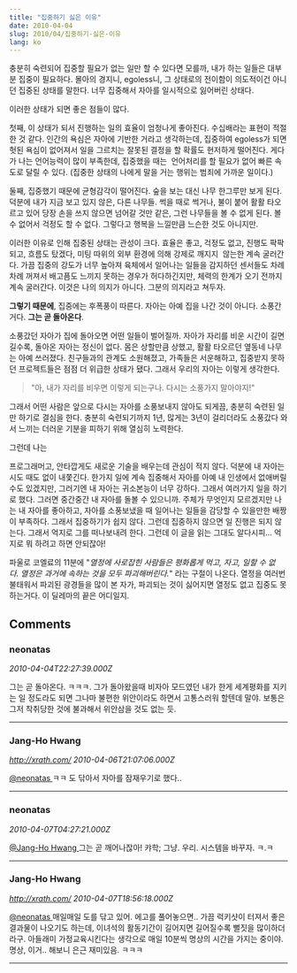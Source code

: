```yaml
---
title: "집중하기 싫은 이유"
date: 2010-04-04
slug: 2010/04/집중하기-싫은-이유
lang: ko
---
```


충분히 숙련되어 집중할 필요가 없는 일만 할 수 있다면 모를까, 내가 하는 일들은 대부분 집중이 필요하다. 몰아의 경지니, egoless니, 그 상태로의 전이함이 의도적이건 아니던 집중된 상태를 말한다. 너무 집중해서 자아를 일시적으로 잃어버린 상태다.

이러한 상태가 되면 좋은 점들이 많다.

첫째, 이 상태가 되서 진행하는 일의 효율이 엄청나게 좋아진다. 수십배라는 표현이 적절한 것 같다. 인간의 욕심은 자아에 기반한 거라고 생각하는데, 집중하여 egoless가 되면 헛된 욕심이 없어져서 일을 그르치는 잘못된 결정을 할 확률도 현저하게 떨어진다. 게다가 나는 언어능력이 많이 부족한데, 집중했을 때는  언어처리를 할 필요가 없어 빠른 속도로 달릴 수 있다. (집중한 상태의 나에게 말을 거는 행위는 범죄에 가까운 일이다.)

둘째, 집중했기 때문에 균형감각이 떨어진다. 숲을 보는 대신 나무 한그루만 보게 된다. 덕분에 내가 지금 보고 있지 않은, 다른 나무들. 썩을 때로 썩거나, 불이 붙어 활활 타오르고 있어 당장 손을 쓰지 않으면 넘어갈 것만 같은, 그런 나무들을 볼 수 없게 된다. 볼 수 없어서 걱정도 할 수 없다. 그렇다고 행복을 느낄만큼 느슨한 것도 아니지만.

이러한 이유로 인해 집중된 상태는 관성이 크다. 효율은 좋고, 걱정도 없고, 진행도 팍팍 되고, 흐름도 탔겠다, 미팅 따위의 외부 환경에 의해 강제로 깨지지  않는한 계속 굴러간다. 가끔 집중의 강도가 너무 높아져 육체에서 일어나는 일들을 감지하던 센서들도 차례차례 꺼져서 배고픔도 느끼지 못하는 경우가 허다하긴지만, 체력의 한계가 오기 전까지 계속 굴러간다. 이것은 나의 의지가 아니다. 그분의 의지라고 쳐두자.

**그렇기 때문에**, 집중에는 후폭풍이 따른다. 자아는 아예 집을 나간 것이 아니다. 소풍간거다. **그는 곧 돌아온다**.

소풍갔던 자아가 집에 돌아오면 어떤 일들이 벌어질까. 자아가 자리를 비운 시간이 길면 길수록, 돌아온 자아는 정신이 없다. 몸은 상할만큼 상했고, 활활 타오르던 옆동네 나무는 아예 쓰러졌다. 친구들과의 관계도 소원해졌고, 가족들은 서운해하고, 집중받지 못하던 프로젝트들은 점점 더 위급한 상태가 됐다. 그래서 우리의 자아는 이렇게 생각한다.


> "아, 내가 자리를 비우면 이렇게 되는구나. 다시는 소풍가지 말아야지!"

그래서 어떤 사람은 앞으로 다시는 자아를 소풍보내지 않아도 되게끔, 충분히 숙련된 일만 하기로 결심을 한다. 충분히 숙련되기까지 1년, 많게는 3년이 걸리더라도 소풍갔다 와서 느끼는 더러운 기분을 피하기 위해 열심히 노력한다.

그런데 나는

프로그래머고, 안타깝게도 새로운 기술을 배우는데 관심이 적지 않다. 덕분에 내 자아는 시도 때도 없이 내쫓긴다. 한가지 일에 계속 집중해서 자아를 아예 내 인생에서 없애버릴 수도 있겠지만, 그러기엔 내 자아는 귀소본능이 너무 강하다. 그래서 여러가지 일을 하기로 했다. 그러면 중간중간 내 자아를 돌볼 수 있으니까. 주체가 무엇인지 모르겠지만 나는 내 자아를 좋아하고, 자아를 소풍보냈을 때 일어나는 일들을 감당할 수 있을만한 배짱이 부족하다. 그래서 집중하기가 쉽지 않다. 그런데 집중하지 않으면 일 진행은 되지 않는다. 그래서 억지로 그를 떠나보내려 한다. 그런데 이 글을 읽는 그대도 알다시피... 억지로 뭐 하려고 하면 안되잖아!

파울로 코엘료의 11분에 "*열정에 사로잡힌 사람들은 평화롭게 먹고, 자고, 일할 수 없다. 열정은 과거에 속하는 것을 모두 파괴해버린다.*" 라는 구절이 나온다. 열정을 여러번 불태워서 파괴된 광경들을 많이 본 자가, 파괴되는 것이 싫어지면 열정도 없고 집중도 못하는거다. 이 딜레마의 끝은 어디일지.

## Comments

### neonatas
*2010-04-04T22:27:39.000Z*

그는 곧 돌아온다. ㅋㅋㅋ. 그가 돌아왔을때 비자아 모드였던 내가 한게 세계평화를 지키는 일 정도라도 되면 그나마 불편한 위안이라도 하면서 고통스러워 할텐데 말야.  보통은 그저 착취당한 것에 불과해서 위안삼을 것도 없는 듯.

---

### Jang-Ho Hwang
*http://xrath.com/*
*2010-04-06T21:07:06.000Z*

[@neonatas ](#comment-4033) 
ㅋㅋ 도 닦아서 자아를 잠재우기로 했다..

---

### neonatas
*2010-04-07T04:27:21.000Z*

[@Jang-Ho Hwang  ](#comment-4038) 
그는 곧 깨어나잖아! 캬학; 그냥. 우리. 시스템을 바꾸자. ㅋ.ㅋ

---

### Jang-Ho Hwang
*http://xrath.com/*
*2010-04-07T18:56:18.000Z*

[@neonatas ](#comment-4039) 
매일매일 도를 닦고 있어.
에고를 풀어놓으면..  가끔 럭키샷이 터져서 좋은 결과물이 나오기도 하는데, 이녀석의 활동기간이 길어지면 길어질수록 뻘짓을 많이하더라구. 아들래미 가정교육시킨다는 생각으로 매일 10분씩 명상의 시간을 가지는 중이야. 
명상, 이거.. 해보니 은근 재미있음. ㅋㅋㅋ

---

